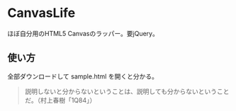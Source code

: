 # CanvasLife

ほぼ自分用のHTML5 Canvasのラッパー。要jQuery。

## 使い方

全部ダウンロードして sample.html を開くと分かる。

> 説明しないと分からないということは、説明しても分からないということだ。（村上春樹「1Q84」）


